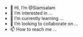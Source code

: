 - 👋 Hi, I’m @Siamsalam
- 👀 I’m interested in ...
- 🌱 I’m currently learning ...
- 💞️ I’m looking to collaborate on ...
- 📫 How to reach me ...

<!---
Siamsalam/Siamsalam is a ✨ special ✨ repository because its `README.md` (this file) appears on your GitHub profile.
You can click the Preview link to take a look at your changes.
--->

